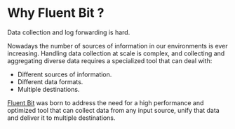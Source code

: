# Why Fluent Bit ?

Data collection and log forwarding is hard.

Nowadays the number of sources of information in our environments is ever increasing. Handling data collection at scale is complex, and collecting and aggregating diverse data requires a specialized tool that can deal with:

- Different sources of information.
- Different data formats.
- Multiple destinations.

[Fluent Bit](http://fluentbit.io) was born to address the need for a high performance and optimized tool that can collect data from any input source, unify that data and deliver it to multiple destinations.

